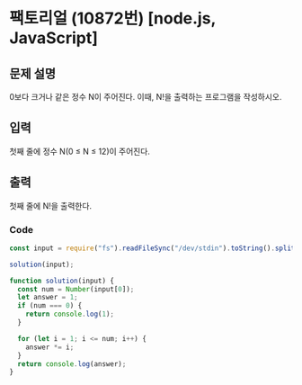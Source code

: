 # 팩토리얼 (10872번) [node.js, JavaScript]

## 문제 설명

0보다 크거나 같은 정수 N이 주어진다. 이때, N!을 출력하는 프로그램을 작성하시오.

## 입력

첫째 줄에 정수 N(0 ≤ N ≤ 12)이 주어진다.

## 출력

첫째 줄에 N!을 출력한다.

### Code

```js
const input = require("fs").readFileSync("/dev/stdin").toString().split("\n");

solution(input);

function solution(input) {
  const num = Number(input[0]);
  let answer = 1;
  if (num === 0) {
    return console.log(1);
  }

  for (let i = 1; i <= num; i++) {
    answer *= i;
  }
  return console.log(answer);
}
```
